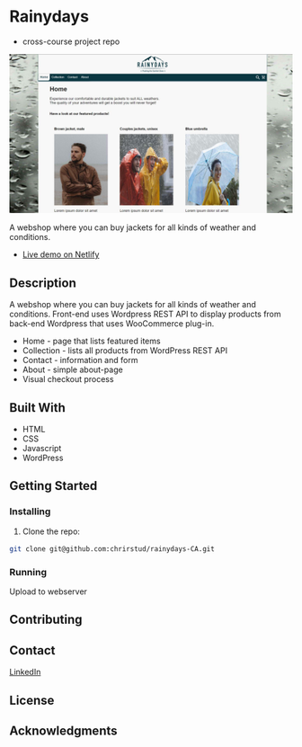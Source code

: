 # Rainydays
- cross-course project repo

![image](/images/rainydays_homepage.jpg)

A webshop where you can buy jackets for all kinds of weather and conditions.

- [Live demo on Netlify](https://boring-edison-e256e4.netlify.app/)

## Description

A webshop where you can buy jackets for all kinds of weather and conditions. Front-end uses Wordpress REST API to display products from back-end Wordpress that uses WooCommerce plug-in.

- Home - page that lists featured items
- Collection - lists all products from WordPress REST API
- Contact - information and form
- About - simple about-page
- Visual checkout process

## Built With

- HTML
- CSS
- Javascript
- WordPress

## Getting Started

### Installing

1. Clone the repo:

```bash
git clone git@github.com:chrirstud/rainydays-CA.git
```

### Running

Upload to webserver

## Contributing

## Contact

[LinkedIn](https://www.linkedin.com/in/christer-olsen-b557ab1b4/)

## License

## Acknowledgments
